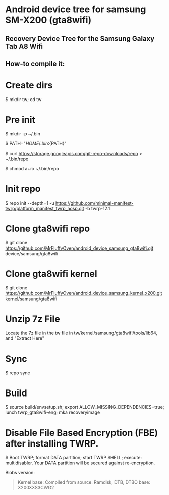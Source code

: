 # Android device tree for samsung SM-X200 (gta8wifi)
## Recovery Device Tree for the Samsung Galaxy Tab A8 Wifi

## How-to compile it:

# Create dirs
$ mkdir tw; cd tw

# Pre init
$ mkdir -p ~/.bin

$ PATH="${HOME}/.bin:${PATH}"

$ curl https://storage.googleapis.com/git-repo-downloads/repo > ~/.bin/repo

$ chmod a+rx ~/.bin/repo

# Init repo
$ repo init --depth=1 -u https://github.com/minimal-manifest-twrp/platform_manifest_twrp_aosp.git -b twrp-12.1

# Clone gta8wifi repo
$ git clone https://github.com/MrFluffyOven/android_device_samsung_gta8wifi.git device/samsung/gta8wifi

# Clone gta8wifi kernel
$ git clone https://github.com/MrFluffyOven/android_device_samsung_kernel_x200.git
kernel/samsung/gta8wifi

# Unzip 7z File
Locate the 7z file in the tw file in tw/kernel/samsung/gta8wifi/tools/lib64, and "Extract Here"

# Sync
$ repo sync

# Build
$ source build/envsetup.sh; export ALLOW_MISSING_DEPENDENCIES=true; lunch twrp_gta8wifi-eng; mka recoveryimage

# Disable File Based Encryption (FBE) after installing TWRP.
$ Boot TWRP; format DATA partition; start TWRP SHELL; execute: multidisabler.
Your DATA partition will be secured against re-encryption.


Blobs version:
> Kernel base: Compiled from source.
> Ramdisk, DTB, DTBO base: X200XXS3CWG2
